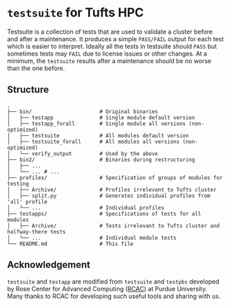 # `testsuite` for Tufts HPC
Testsuite is a collection of tests that are used to validate a cluster before and after a maintenance. It produces a simple `PASS/FAIL` output for each test which 
is easier to interpret. Ideally all the tests in testsuite should `PASS` but sometimes tests may `FAIL` due to license issues or other changes. At a minimum, the
`testsuite` results after a maintenance should be no worse than the one before.

## Structure

```
.
├── bin/                      # Original binaries
│   ├── testapp               # Single module default version
│   ├── testapp_forall        # Single module all versions (non-optimized)
│   ├── testsuite             # All modules default version
│   ├── testsuite_forall      # All modules all versions (non-optimized)
│   └── verify_output         # Used by the above
├── bin2/                     # Binaries during restructuring
│   ├── ...
│   └── ... # ...
├── profiles/                 # Specification of groups of modules for testing
│   ├── Archive/              # Profiles irrelevant to Tufts cluster
│   ├── split.py              # Generates individual profiles from 'all' profile
│   └── ...                   # Individual profiles
├── testapps/                 # Specifications of tests for all modules
│   ├── Archive/              # Tests irrelevant to Tufts cluster and halfway-there tests
│   └── ...                   # Individual module tests
└── README.md                 # This file
```

## Acknowledgement
`testsuite` and `testapp` are modified from `testsuite` and `testpbs` developed by Rose Center for Advanced Computing ([RCAC](https://www.rcac.purdue.edu/)) at Purdue University. Many thanks to RCAC for developing such useful tools and sharing with us.
